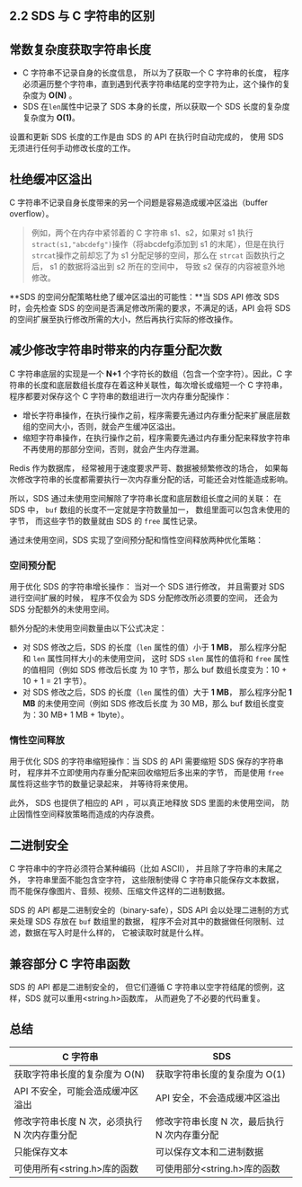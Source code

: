 ## 2.2 SDS 与 C 字符串的区别

## 常数复杂度获取字符串长度

* C 字符串不记录自身的长度信息， 所以为了获取一个 C 字符串的长度， 程序必须遍历整个字符串，直到遇到代表字符串结尾的空字符为止，这个操作的复杂度为 **O(N)** 。
* SDS 在`len`属性中记录了 SDS 本身的长度，所以获取一个 SDS 长度的复杂度复杂度为 **O(1)**。

设置和更新 SDS 长度的工作是由 SDS 的 API 在执行时自动完成的， 使用 SDS 无须进行任何手动修改长度的工作。

## 杜绝缓冲区溢出

C 字符串不记录自身长度带来的另一个问题是容易造成缓冲区溢出（buffer overflow）。

> 例如，两个在内存中紧邻着的 C 字符串 s1、s2，如果对 s1 执行`stract(s1,"abcdefg")`操作（将abcdefg添加到 s1 的末尾），但是在执行`strcat`操作之前却忘了为 s1 分配足够的空间，那么在 `strcat` 函数执行之后， s1 的数据将溢出到 s2 所在的空间中， 导致 s2 保存的内容被意外地修改。
>

**SDS 的空间分配策略杜绝了缓冲区溢出的可能性：**当 SDS API 修改 SDS 时，会先检查 SDS 的空间是否满足修改所需的要求，不满足的话，API 会将 SDS 的空间扩展至执行修改所需的大小，然后再执行实际的修改操作。

## 减少修改字符串时带来的内存重分配次数

C 字符串底层的实现是一个 **N+1** 个字符长的数组（包含一个空字符）。因此，C 字符串的长度和底层数组长度存在着这种关联性，每次增长或缩短一个 C 字符串，程序都要对保存这个 C 字符串的数组进行一次内存重分配操作：

* 增长字符串操作，在执行操作之前，程序需要先通过内存重分配来扩展底层数组的空间大小，否则，就会产生缓冲区溢出。
* 缩短字符串操作，在执行操作之前，程序需要先通过内存重分配来释放字符串不再使用的那部分空间，否则，就会产生内存泄漏。

Redis 作为数据库， 经常被用于速度要求严苛、数据被频繁修改的场合， 如果每次修改字符串的长度都需要执行一次内存重分配的话，可能还会对性能造成影响。

所以，SDS 通过未使用空间解除了字符串长度和底层数组长度之间的关联： 在 SDS 中， `buf` 数组的长度不一定就是字符数量加一， 数组里面可以包含未使用的字节， 而这些字节的数量就由 SDS 的 `free` 属性记录。

通过未使用空间，SDS 实现了空间预分配和惰性空间释放两种优化策略：

### 空间预分配

用于优化 SDS 的字符串增长操作： 当对一个 SDS 进行修改， 并且需要对 SDS 进行空间扩展的时候， 程序不仅会为 SDS 分配修改所必须要的空间， 还会为 SDS 分配额外的未使用空间。

 额外分配的未使用空间数量由以下公式决定：

* 对 SDS 修改之后，SDS 的长度（`len` 属性的值）小于 **1 MB**， 那么程序分配和 `len` 属性同样大小的未使用空间， 这时 SDS `slen` 属性的值将和 `free` 属性的值相同（例如 SDS 修改后长度 为 10 字节，那么 buf 数组长度变为：10 + 10 + 1 = 21 字节）。
* 对 SDS 修改之后，SDS 的长度（`len` 属性的值）大于 **1 MB**， 那么程序分配 **1 MB** 的未使用空间（例如 SDS 修改后长度 为 30 MB，那么 buf 数组长度变为：30 MB+ 1 MB + 1byte）。

### 惰性空间释放

用于优化 SDS 的字符串缩短操作：当 SDS 的 API 需要缩短 SDS 保存的字符串时， 程序并不立即使用内存重分配来回收缩短后多出来的字节， 而是使用 `free` 属性将这些字节的数量记录起来， 并等待将来使用。

此外， SDS 也提供了相应的 API ，可以真正地释放 SDS 里面的未使用空间， 防止因惰性空间释放策略而造成的内存浪费。

## 二进制安全

C 字符串中的字符必须符合某种编码（比如 ASCII）， 并且除了字符串的末尾之外， 字符串里面不能包含空字符， 这些限制使得 C 字符串只能保存文本数据， 而不能保存像图片、音频、视频、压缩文件这样的二进制数据。

SDS 的 API 都是二进制安全的（binary-safe），SDS API 会以处理二进制的方式来处理 SDS 存放在 `buf` 数组里的数据， 程序不会对其中的数据做任何限制、过滤，数据在写入时是什么样的， 它被读取时就是什么样。

## 兼容部分 C 字符串函数

SDS 的 API 都是二进制安全的， 但它们遵循 C 字符串以空字符结尾的惯例，这样，SDS 就可以重用<string.h>函数库， 从而避免了不必要的代码重复。

## 总结

|C 字符串|SDS|
| ----------------------------------------------| ----------------------------------------------|
|获取字符串长度的复杂度为 O(N)|获取字符串长度的复杂度为 O(1)|
|API 不安全，可能会造成缓冲区溢出|API 安全，不会造成缓冲区溢出|
|修改字符串长度 N 次，必须执行 N 次内存重分配|修改字符串长度 N 次，最后执行 N 次内存重分配|
|只能保存文本|可以保存文本和二进制数据|
|可使用所有<string.h>库的函数|可使用部分<string.h>库的函数|
